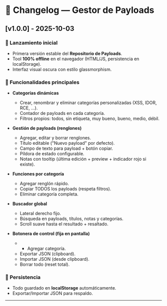 # 📜 Changelog — Gestor de Payloads

## [v1.0.0] - 2025-10-03
### 🎉 Lanzamiento inicial
- Primera versión estable del **Repositorio de Payloads**.
- Tool **100% offline** en el navegador (HTML/JS, persistencia en localStorage).
- Interfaz visual oscura con estilo glassmorphism.

### 🚀 Funcionalidades principales
- **Categorías dinámicas**
  - Crear, renombrar y eliminar categorías personalizadas (XSS, IDOR, RCE, …).
  - Contador de payloads en cada categoría.
  - Filtros propios: todos, sin etiqueta, muy bueno, bueno, medio, débil.

- **Gestión de payloads (renglones)**
  - Agregar, editar y borrar renglones.
  - Título editable ("Nuevo payload" por defecto).
  - Campo de texto para payload + botón copiar.
  - Píldora de estado configurable.
  - Notas con tooltip (última edición + preview + indicador rojo si existe).

- **Funciones por categoría**
  - Agregar renglón rápido.
  - Copiar TODOS los payloads (respeta filtros).
  - Eliminar categoría completa.

- **Buscador global**
  - Lateral derecho fijo.
  - Búsqueda en payloads, títulos, notas y categorías.
  - Scroll suave hasta el resultado + resaltado.

- **Botonera de control (fija en pantalla)**
  - + Agregar categoría.
  - Exportar JSON (clipboard).
  - Importar JSON (desde clipboard).
  - Borrar todo (reset total).

### 💾 Persistencia
- Todo guardado en **localStorage** automáticamente.
- Exportar/Importar JSON para respaldo.

---
